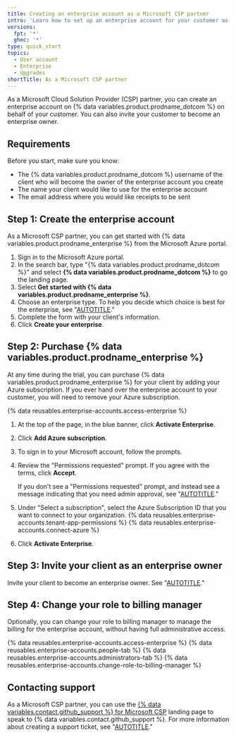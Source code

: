 ```yaml
---
title: Creating an enterprise account as a Microsoft CSP partner
intro: 'Learn how to set up an enterprise account for your customer as a Microsoft Cloud Solution Provider partner.'
versions:
  fpt: '*'
  ghec: '*'
type: quick_start
topics:
  - User account
  - Enterprise
  - Upgrades
shortTitle: As a Microsoft CSP partner
---
```


As a Microsoft Cloud Solution Provider (CSP) partner, you can create an enterprise account on {% data variables.product.prodname_dotcom %} on behalf of your customer. You can also invite your customer to become an enterprise owner.

## Requirements

Before you start, make sure you know:
* The {% data variables.product.prodname_dotcom %} username of the client who will become the owner of the enterprise account you create
* The name your client would like to use for the enterprise account
* The email address where you would like receipts to be sent

## Step 1: Create the enterprise account

As a Microsoft CSP partner, you can get started with {% data variables.product.prodname_enterprise %} from the Microsoft Azure portal.

1. Sign in to the Microsoft Azure portal.
1. In the search bar, type "{% data variables.product.prodname_dotcom %}" and select **{% data variables.product.prodname_dotcom %}** to go the landing page.
1. Select **Get started with {% data variables.product.prodname_enterprise %}**.
1. Choose an enterprise type. To help you decide which choice is best for the enterprise, see "[AUTOTITLE](/admin/identity-and-access-management/understanding-iam-for-enterprises/choosing-an-enterprise-type-for-github-enterprise-cloud)."
1. Complete the form with your client's information.
1. Click **Create your enterprise**.

## Step 2: Purchase {% data variables.product.prodname_enterprise %}

At any time during the trial, you can purchase {% data variables.product.prodname_enterprise %} for your client by adding your Azure subscription. If you ever hand over the enterprise account to your customer, you will need to remove your Azure subscription.

{% data reusables.enterprise-accounts.access-enterprise %}
1. At the top of the page, in the blue banner, click **Activate Enterprise**.
1. Click **Add Azure subscription**.
1. To sign in to your Microsoft account, follow the prompts.
1. Review the "Permissions requested" prompt. If you agree with the terms, click **Accept**.

   If you don't see a "Permissions requested" prompt, and instead see a message indicating that you need admin approval, see "[AUTOTITLE](/billing/managing-the-plan-for-your-github-account/connecting-an-azure-subscription#message-need-admin-approval)."

1. Under "Select a subscription", select the Azure Subscription ID that you want to connect to your organization. {% data reusables.enterprise-accounts.tenant-app-permissions %}
   {% data reusables.enterprise-accounts.connect-azure %}

1. Click **Activate Enterprise**.

## Step 3: Invite your client as an enterprise owner

Invite your client to become an enterprise owner. See "[AUTOTITLE](/enterprise-cloud@latest/admin/user-management/managing-users-in-your-enterprise/inviting-people-to-manage-your-enterprise#inviting-an-enterprise-administrator-to-your-enterprise-account)."

## Step 4: Change your role to billing manager

Optionally, you can change your role to billing manager to manage the billing for the enterprise account, without having full administrative access.

{% data reusables.enterprise-accounts.access-enterprise %}
{% data reusables.enterprise-accounts.people-tab %}
{% data reusables.enterprise-accounts.administrators-tab %}
{% data reusables.enterprise-accounts.change-role-to-billing-manager %}

## Contacting support

As a Microsoft CSP partner, you can use the [{% data variables.contact.github_support %} for Microsoft CSP](https://support.github.com/contact?tags=partner-microsoft-csp) landing page to speak to {% data variables.contact.github_support %}. For more information about creating a support ticket, see "[AUTOTITLE](/support/contacting-github-support/creating-a-support-ticket)."

